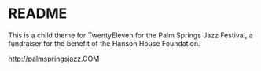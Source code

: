 README
======

This is a child theme for TwentyEleven for the Palm Springs Jazz Festival, a fundraiser for the benefit of the Hanson House Foundation.

http://palmspringsjazz.COM

